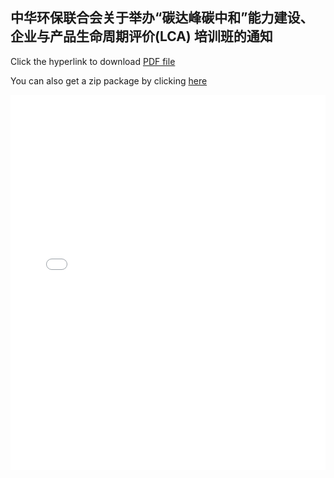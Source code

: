 ## 中华环保联合会关于举办“碳达峰碳中和”能力建设、企业与产品生命周期评价(LCA) 培训班的通知

Click the hyperlink to download <a href="/documents/acef.pdf">PDF file</a>

You can also get a zip package by clicking <a href="/acef.zip">here</a>

<embed src="/documents/acef.pdf" type="application/pdf" width="100%" height="600px" />
